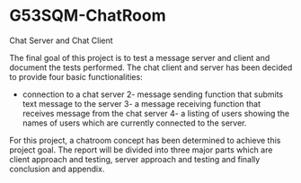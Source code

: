 # G53SQM-ChatRoom
Chat Server and Chat Client 

The final goal of this project is to test a message server and client and document the tests performed. The chat client and server has been decided to provide four basic functionalities:

- connection to a chat server
2- message sending function that submits text message to the server
3- a message receiving function that receives message from the chat server
4- a listing of users showing the names of users which are currently connected to the server. 

For this project, a chatroom concept has been determined to achieve this project goal. The report will be divided into three major parts which are client approach and testing, server approach and testing and finally conclusion and appendix. 
